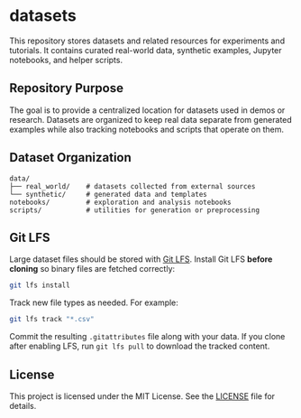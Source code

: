 # datasets

This repository stores datasets and related resources for experiments and tutorials. It contains curated real-world data, synthetic examples, Jupyter notebooks, and helper scripts.

## Repository Purpose

The goal is to provide a centralized location for datasets used in demos or research. Datasets are organized to keep real data separate from generated examples while also tracking notebooks and scripts that operate on them.

## Dataset Organization

```
data/
├── real_world/    # datasets collected from external sources
└── synthetic/     # generated data and templates
notebooks/         # exploration and analysis notebooks
scripts/           # utilities for generation or preprocessing
```

## Git LFS

Large dataset files should be stored with [Git LFS](https://git-lfs.com/). Install Git LFS **before cloning** so binary files are fetched correctly:

```bash
git lfs install
```

Track new file types as needed. For example:

```bash
git lfs track "*.csv"
```

Commit the resulting `.gitattributes` file along with your data. If you clone after enabling LFS, run `git lfs pull` to download the tracked content.

## License

This project is licensed under the MIT License. See the [LICENSE](LICENSE) file for details.
